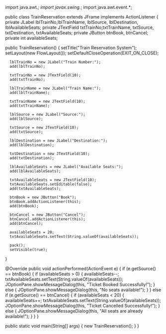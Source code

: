 import java.awt.*;
import javax.swing.*;
import java.awt.event.*;

public class TrainReservation extends JFrame implements ActionListener {
   private JLabel lblTrainNo,lblTrainName, lblSource, lblDestination, lblAvailableSeats;
   private JTextField txtTrainNo,txtTrainName, txtSource, txtDestination, txtAvailableSeats;
   private JButton btnBook, btnCancel;
   private int availableSeats;

   public TrainReservation() {
      setTitle("Train Reservation System");
      setLayout(new FlowLayout());
      setDefaultCloseOperation(EXIT_ON_CLOSE);

      lblTrainNo = new JLabel("Train Number:");
      add(lblTrainNo);

      txtTrainNo = new JTextField(10);
      add(txtTrainNo);

      lblTrainName = new JLabel("Train Name:");
      add(lblTrainName);

      txtTrainName = new JTextField(10);
      add(txtTrainName);

      lblSource = new JLabel("Source:");
      add(lblSource);

      txtSource = new JTextField(10);
      add(txtSource);

      lblDestination = new JLabel("Destination:");
      add(lblDestination);

      txtDestination = new JTextField(10);
      add(txtDestination);

      lblAvailableSeats = new JLabel("Available Seats:");
      add(lblAvailableSeats);

      txtAvailableSeats = new JTextField(10);
      txtAvailableSeats.setEditable(false);
      add(txtAvailableSeats);

      btnBook = new JButton("Book");
      btnBook.addActionListener(this);
      add(btnBook);

      btnCancel = new JButton("Cancel");
      btnCancel.addActionListener(this);
      add(btnCancel);

      availableSeats = 20;
      txtAvailableSeats.setText(String.valueOf(availableSeats));

      pack();
      setVisible(true);
   }

   @Override
   public void actionPerformed(ActionEvent e) {
      if (e.getSource() == btnBook) {
         if (availableSeats > 0) {
            availableSeats--;
            txtAvailableSeats.setText(String.valueOf(availableSeats));
            JOptionPane.showMessageDialog(this, "Ticket Booked Successfully!");
         } else {
            JOptionPane.showMessageDialog(this, "No seats available!");
         }
      } else if (e.getSource() == btnCancel) {
         if (availableSeats < 20) {
            availableSeats++;
            txtAvailableSeats.setText(String.valueOf(availableSeats));
            JOptionPane.showMessageDialog(this, "Ticket Cancelled Successfully!");
         } else {
            JOptionPane.showMessageDialog(this, "All seats are already available!");
         }
      }
   }


   public static void main(String[] args) {
      new TrainReservation();
   }
   }
